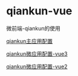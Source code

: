 # qiankun-vue
微前端-qiankun的使用

[qiankun主应用配置](./main/README.md)

[qiankun微应用配置-vue3](./child-vue3//README.md)

[qiankun微应用配置-vue2](./child-vue2//README.md)

